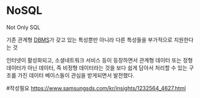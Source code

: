 # NoSQL
Not Only SQL

기존 관계형 [DBMS](DBMS)가 갖고 있는 특성뿐만 아니라 다른 특성들을 부가적으로 지원한다는 것

인터넷이 활성화되고, 소셜네트워크 서비스 등이 등장하면서 관계형 데이터 또는 정형 데이터가 아닌 데이터, 즉 비정형 데이터라는 것을 보다 쉽게 담아서 처리할 수 있는 구조를 가진 데이터 베이스들이 관심을 받게되면서 발전했다.

#작성필요 
https://www.samsungsds.com/kr/insights/1232564_4627.html